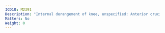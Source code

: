```yaml
---
ICD10: M2391
Description: "Internal derangement of knee, unspecified: Anterior cruciate ligament or Anterior horn of medial meniscus"
Matters: No
Weight: 0
---
```

